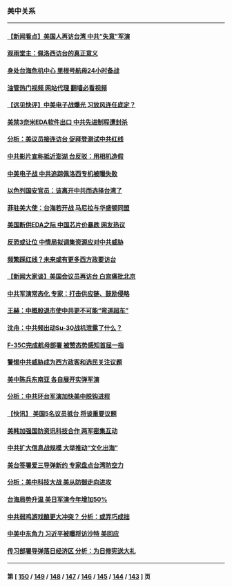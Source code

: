### 美中关系
---
#### [【新闻看点】美国人再访台湾 中共“失意”军演](../../pages/nf1412576/n13803240.md?08161645) 
#### [观雨堂主：佩洛西访台的真正意义](../../pages/nf1412576/n13803062.md?08161645) 
#### [身处台海危机中心 里根号航母24小时备战](../../pages/nf1412576/n13803248.md?08161645) 
#### [油管热门视频 网站代理 翻墙必看视频](http://209.222.30.114:81/youtube.html?08161645)
#### [【远见快评】中美电子战爆光 习放风连任底定？](../../pages/nf1412576/n13803243.md?08161645) 
#### [美禁3奈米EDA软件出口 中共先进制程遭封杀](../../pages/nf1412576/n13803218.md?08161645) 
#### [分析：美议员接连访台 促拜登测试中共红线](../../pages/nf1412576/n13803156.md?08161645) 
#### [中共影片宣称抵近澎湖 台反驳：用相机造假](../../pages/nf1412576/n13803230.md?08161645) 
#### [中美电子战 中共追踪佩洛西专机被曝失败](../../pages/nf1412576/n13803100.md?08161645) 
#### [以色列国安官员：该离开中共而选择台湾了](../../pages/nf1412576/n13803224.md?08161645) 
#### [菲驻美大使：台海若开战 马尼拉与华盛顿同盟](../../pages/nf1412576/n13803147.md?08161645) 
#### [美国断供EDA之际 中国芯片价暴跌 网友热议](../../pages/nf1412576/n13802973.md?08161645) 
#### [反恐或让位 中情局拟调集资源应对中共威胁](../../pages/nf1412576/n13803137.md?08161645) 
#### [频繁踩红线？未来或有更多西方政要访台](../../pages/nf1412576/n13803096.md?08161645) 
#### [【新闻大家谈】美国会议员再访台 白宫痛批北京](../../pages/nf1412576/n13803018.md?08161645) 
#### [中共军演常态化 专家：打击供应链、鼓励侵略](../../pages/nf1412576/n13802988.md?08161645) 
#### [王赫：中概股退市使中共更不可能“弯道超车”](../../pages/nf1412576/n13802858.md?08161645) 
#### [沈舟：中共频出动Su-30战机泄露了什么？](../../pages/nf1412576/n13802628.md?08161645) 
#### [F-35C完成航母部署 被赞态势感知首屈一指](../../pages/nf1412576/n13800769.md?08161645) 
#### [警惕中共威胁成为西方政客和选民关注议题](../../pages/nf1412576/n13802453.md?08161645) 
#### [美中陈兵东南亚 各自展开实弹军演](../../pages/nf1412576/n13802464.md?08161645) 
#### [分析：中共环台军演加快美中脱钩进程](../../pages/nf1412576/n13801526.md?08161645) 
#### [【快讯】 美国5名议员抵台 将谈重要议题](../../pages/nf1412576/n13802345.md?08161645) 
#### [美韩加强国防资讯科技合作 两军密集互动](../../pages/nf1412576/n13802086.md?08161645) 
#### [中共扩大信息战规模 大举推动“文化出海”](../../pages/nf1412576/n13802065.md?08161645) 
#### [美台签署爱三导弹新约 专家盘点台湾防空力](../../pages/nf1412576/n13802032.md?08161645) 
#### [分析：美中科技大战 美从防御走向进攻](../../pages/nf1412576/n13802014.md?08161645) 
#### [台海局势升温 美日军演今年增加50%](../../pages/nf1412576/n13801967.md?08161645) 
#### [中共弱鸡游戏酿更大冲突？ 分析：或弄巧成拙](../../pages/nf1412576/n13801932.md?08161645) 
#### [中美中东角力 习近平被曝将访沙特 美回应](../../pages/nf1412576/n13801866.md?08161645) 
#### [传习部署导弹落日经济区 分析：为日修宪送大礼](../../pages/nf1412576/n13801721.md?08161645) 

---
#### 第 [ [150](./150.md?08161645) / [149](./149.md?08161645) / [148](./148.md?08161645) / [147](./147.md?08161645) / [146](./146.md?08161645) / [145](./145.md?08161645) / [144](./144.md?08161645) / [143](./143.md?08161645) ] 页
